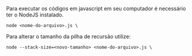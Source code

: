 Para executar os códigos em javascript em seu computador é necessário ter o NodeJS instalado.

```
node <nome-do-arquivo>.js \

```

Para alterar o tamanho da pilha de recursão utilize:

```
node --stack-size=<novo-tamanho> <nome-do-arquivo>.js \

```